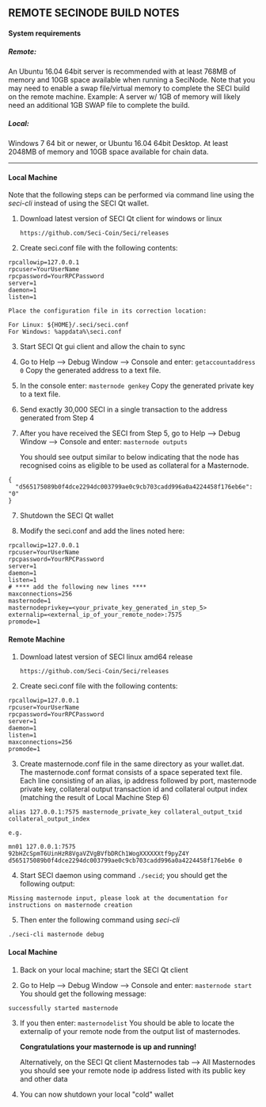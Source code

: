 ## REMOTE SECINODE BUILD NOTES

#### System requirements

##### Remote:
An Ubuntu 16.04 64bit server is recommended with at least 768MB of memory and 10GB space available when running a SeciNode. Note that you may need to enable a swap file/virtual memory to complete the SECI build on the remote machine. Example: A server w/ 1GB of memory will likely need an additional 1GB SWAP file to complete the build.

##### Local:
Windows 7 64 bit or newer, or Ubuntu 16.04 64bit Desktop.
At least 2048MB of memory and 10GB space available for chain data.

________________________________________________________________________________

#### Local Machine

Note that the following steps can be performed via command line using the *seci-cli*
instead of using the SECI Qt wallet.

1.  Download latest version of SECI Qt client for windows or linux

        https://github.com/Seci-Coin/Seci/releases

2.  Create seci.conf file with the following contents:

```
rpcallowip=127.0.0.1
rpcuser=YourUserName
rpcpassword=YourRPCPassword
server=1
daemon=1
listen=1
```

    Place the configuration file in its correction location:

    For Linux: ${HOME}/.seci/seci.conf
    For Windows: %appdata%\seci.conf

3.  Start SECI Qt gui client and allow the chain to sync

4.  Go to Help --> Debug Window --> Console and enter: `getaccountaddress 0`
    Copy the generated address to a text file.

5.  In the console enter: `masternode genkey`
    Copy the generated private key to a text file.

5.  Send exactly 30,000 SECI in a single transaction to the address generated from Step 4

6.  After you have received the SECI from Step 5, go to Help --> Debug Window --> Console and enter: `masternode outputs`
    
    You should see output similar to below indicating that the node has recognised coins as eligible to be used
    as collateral for a Masternode.

```
{
  "d565175089b0f4dce2294dc003799ae0c9cb703cadd996a0a4224458f176eb6e": "0"
}
```

7.  Shutdown the SECI Qt wallet

8.  Modify the seci.conf and add the lines noted here:

```
rpcallowip=127.0.0.1
rpcuser=YourUserName
rpcpassword=YourRPCPassword
server=1
daemon=1
listen=1
# **** add the following new lines ****
maxconnections=256
masternode=1
masternodeprivkey=<your_private_key_generated_in_step_5>
externalip=<external_ip_of_your_remote_node>:7575
promode=1
```

#### Remote Machine

1.  Download latest version of SECI linux amd64 release

        https://github.com/Seci-Coin/Seci/releases
2.  Create seci.conf file with the following contents:

```
rpcallowip=127.0.0.1
rpcuser=YourUserName
rpcpassword=YourRPCPassword
server=1
daemon=1
listen=1
maxconnections=256
promode=1
```    

3.  Create masternode.conf file in the same directory as your wallet.dat.  The masternode.conf
    format consists of a space seperated text file. Each line consisting of an alias, ip address
    followed by port, masternode private key, collateral output transaction id and collateral
    output index (matching the result of Local Machine Step 6)

```
alias 127.0.0.1:7575 masternode_private_key collateral_output_txid collateral_output_index

e.g.

mn01 127.0.0.1:7575 92bHZcSpmT6UinHzR8VgaVZVgBVfbDRCh1WogXXXXXXtf9pyZ4Y d565175089b0f4dce2294dc003799ae0c9cb703cadd996a0a4224458f176eb6e 0
```

4.  Start SECI daemon using command `./secid`; you should get the following output:

```
Missing masternode input, please look at the documentation for instructions on masternode creation
```

5.  Then enter the following command using *seci-cli*

```
./seci-cli masternode debug
```

#### Local Machine

1.  Back on your local machine; start the SECI Qt client

2.  Go to Help --> Debug Window --> Console and enter: `masternode start`
    You should get the following message:

```
successfully started masternode
```

3.  If you then enter: `masternodelist`
    You should be able to locate the externalip of your remote node from the
    output list of masternodes.

    **Congratulations your masternode is up and running!**

    Alternatively, on the SECI Qt client Masternodes tab --> All Masternodes you should see your
    remote node ip address listed with its public key and other data


3.  You can now shutdown your local "cold" wallet
